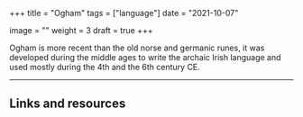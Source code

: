 +++
title = "Ogham"
tags = ["language"]
date = "2021-10-07"

image = ""
weight = 3
draft = true
+++

Ogham is more recent than the old norse and germanic runes, it was developed during the middle ages to write the archaic Irish language and used mostly during the 4th and the 6th century CE.

---

## Links and resources
